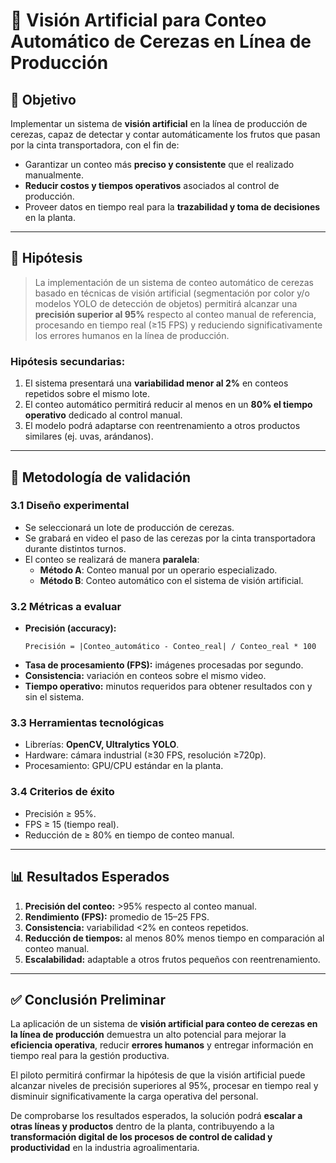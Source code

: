 # 🍒 Visión Artificial para Conteo Automático de Cerezas en Línea de Producción

## 🎯 Objetivo
Implementar un sistema de **visión artificial** en la línea de producción de cerezas, capaz de detectar y contar automáticamente los frutos que pasan por la cinta transportadora, con el fin de:
- Garantizar un conteo más **preciso y consistente** que el realizado manualmente.
- **Reducir costos y tiempos operativos** asociados al control de producción.
- Proveer datos en tiempo real para la **trazabilidad y toma de decisiones** en la planta.

---

## 📝 Hipótesis
> La implementación de un sistema de conteo automático de cerezas basado en técnicas de visión artificial (segmentación por color y/o modelos YOLO de detección de objetos) permitirá alcanzar una **precisión superior al 95%** respecto al conteo manual de referencia, procesando en tiempo real (≥15 FPS) y reduciendo significativamente los errores humanos en la línea de producción.

### Hipótesis secundarias:
1. El sistema presentará una **variabilidad menor al 2%** en conteos repetidos sobre el mismo lote.
2. El conteo automático permitirá reducir al menos en un **80% el tiempo operativo** dedicado al control manual.
3. El modelo podrá adaptarse con reentrenamiento a otros productos similares (ej. uvas, arándanos).

---

## 🔬 Metodología de validación

### 3.1 Diseño experimental
- Se seleccionará un lote de producción de cerezas.
- Se grabará en video el paso de las cerezas por la cinta transportadora durante distintos turnos.
- El conteo se realizará de manera **paralela**:
  - **Método A**: Conteo manual por un operario especializado.
  - **Método B**: Conteo automático con el sistema de visión artificial.

### 3.2 Métricas a evaluar
- **Precisión (accuracy):**
  ```
  Precisión = |Conteo_automático - Conteo_real| / Conteo_real * 100
  ```
- **Tasa de procesamiento (FPS):** imágenes procesadas por segundo.
- **Consistencia:** variación en conteos sobre el mismo video.
- **Tiempo operativo:** minutos requeridos para obtener resultados con y sin el sistema.

### 3.3 Herramientas tecnológicas
- Librerías: **OpenCV, Ultralytics YOLO**.
- Hardware: cámara industrial (≥30 FPS, resolución ≥720p).
- Procesamiento: GPU/CPU estándar en la planta.

### 3.4 Criterios de éxito
- Precisión ≥ 95%.
- FPS ≥ 15 (tiempo real).
- Reducción de ≥ 80% en tiempo de conteo manual.

---

## 📊 Resultados Esperados
1. **Precisión del conteo:** >95% respecto al conteo manual.
2. **Rendimiento (FPS):** promedio de 15–25 FPS.
3. **Consistencia:** variabilidad <2% en conteos repetidos.
4. **Reducción de tiempos:** al menos 80% menos tiempo en comparación al conteo manual.
5. **Escalabilidad:** adaptable a otros frutos pequeños con reentrenamiento.

---

## ✅ Conclusión Preliminar
La aplicación de un sistema de **visión artificial para conteo de cerezas en la línea de producción** demuestra un alto potencial para mejorar la **eficiencia operativa**, reducir **errores humanos** y entregar información en tiempo real para la gestión productiva.

El piloto permitirá confirmar la hipótesis de que la visión artificial puede alcanzar niveles de precisión superiores al 95%, procesar en tiempo real y disminuir significativamente la carga operativa del personal.

De comprobarse los resultados esperados, la solución podrá **escalar a otras líneas y productos** dentro de la planta, contribuyendo a la **transformación digital de los procesos de control de calidad y productividad** en la industria agroalimentaria.
